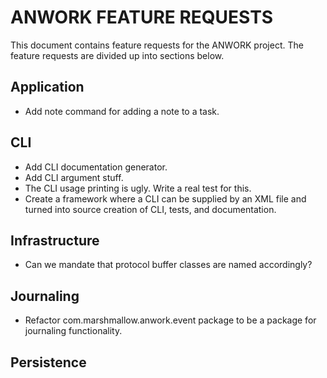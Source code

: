 # ANWORK FEATURE REQUESTS

This document contains feature requests for the ANWORK project. The feature requests are divided up
into sections below.

## Application
- Add note command for adding a note to a task.

## CLI
- Add CLI documentation generator.
- Add CLI argument stuff.
- The CLI usage printing is ugly. Write a real test for this.
- Create a framework where a CLI can be supplied by an XML file and turned into
  source creation of CLI, tests, and documentation.

## Infrastructure
- Can we mandate that protocol buffer classes are named accordingly?

## Journaling
- Refactor com.marshmallow.anwork.event package to be a package for journaling functionality.

## Persistence